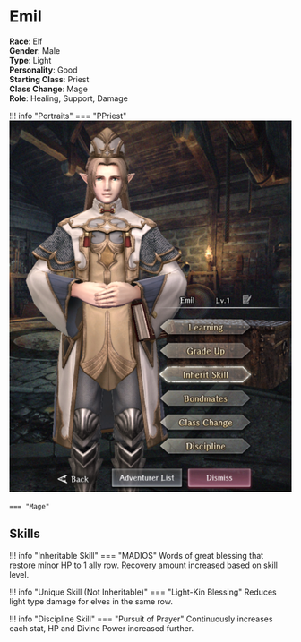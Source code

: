 # Emil

**Race**: Elf  
**Gender**: Male  
**Type**: Light  
**Personality**: Good  
**Starting Class**: Priest  
**Class Change**: Mage  
**Role**: Healing, Support, Damage

!!! info "Portraits"
    === "PPriest"
        ![](../img/emil-priest.png)

    === "Mage"

## Skills

!!! info "Inheritable Skill"
    === "MADIOS"
        Words of great blessing that restore minor HP to 1 ally row. Recovery amount increased based on skill level.

!!! info "Unique Skill (Not Inheritable)"
    === "Light-Kin Blessing"
        Reduces light type damage for elves in the same row.

!!! info "Discipline Skill"
    === "Pursuit of Prayer"
        Continuously increases each stat, HP and Divine Power increased further.